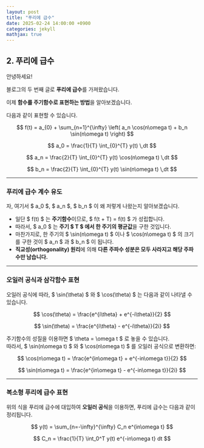 ```yaml
---
layout: post
title: "푸리에 급수"
date: 2025-02-24 14:00:00 +0900
categories: jekyll
mathjax: true
---
```


## 2. 푸리에 급수

안녕하세요!

블로그의 두 번째 글로 **푸리에 급수**를 가져왔습니다.

이제 **함수를 주기함수로 표현하는 방법**을 알아보겠습니다.

다음과 같이 표현할 수 있습니다.

$$
f(t) = a_{0} + \sum_{n=1}^{\infty} \left( a_n \cos(n\omega t) + b_n \sin(n\omega t) \right)
$$

$$
a_0 = \frac{1}{T} \int_{0}^{T} y(t) \,dt
$$

$$
a_n = \frac{2}{T} \int_{0}^{T} y(t) \cos(n\omega t) \,dt
$$

$$
b_n = \frac{2}{T} \int_{0}^{T} y(t) \sin(n\omega t) \,dt
$$

---

### **푸리에 급수 계수 유도**

자, 여기서 $ a_0 $, $ a_n $, $ b_n $ 이 왜 저렇게 나왔는지 알아보겠습니다.

- 일단 $ f(t) $ 는 **주기함수**이므로, $ f(t + T) = f(t) $ 가 성립합니다.
- 따라서, $ a_0 $ 는 **주기 $ T $ 에서 한 주기의 평균값**을 구한 것입니다.
- 마찬가지로, 한 주기의 $ \sin(n\omega t) $ 이나 $ \cos(n\omega t) $ 의 크기를 구한 것이 $ a_n $ 과 $ b_n $ 이 됩니다.
- **직교성(orthogonality) 원리**에 의해 **다른 주파수 성분은 모두 사라지고 해당 주파수만 남습니다.**

---

### **오일러 공식과 삼각함수 표현**

오일러 공식에 따라, $ \sin(\theta) $ 와 $ \cos(\theta) $ 는 다음과 같이 나타낼 수 있습니다.

$$
\cos(\theta) = \frac{e^{i\theta} + e^{-i\theta}}{2}
$$

$$
\sin(\theta) = \frac{e^{i\theta} - e^{-i\theta}}{2i}
$$

주기함수의 성질을 이용하면 $ \theta = \omega t $ 로 놓을 수 있습니다.  
따라서, $ \sin(n\omega t) $ 와 $ \cos(n\omega t) $ 를 오일러 공식으로 변환하면:

$$
\cos(n\omega t) = \frac{e^{in\omega t} + e^{-in\omega t}}{2}
$$

$$
\sin(n\omega t) = \frac{e^{in\omega t} - e^{-in\omega t}}{2i}
$$

---

### **복소형 푸리에 급수 표현**

위의 식을 푸리에 급수에 대입하여 **오일러 공식**을 이용하면, 푸리에 급수는 다음과 같이 정리됩니다.

$$
y(t) = \sum_{n=-\infty}^{\infty} C_n e^{in\omega t}
$$

$$
C_n = \frac{1}{T} \int_0^T y(t) e^{-in\omega t} dt
$$
